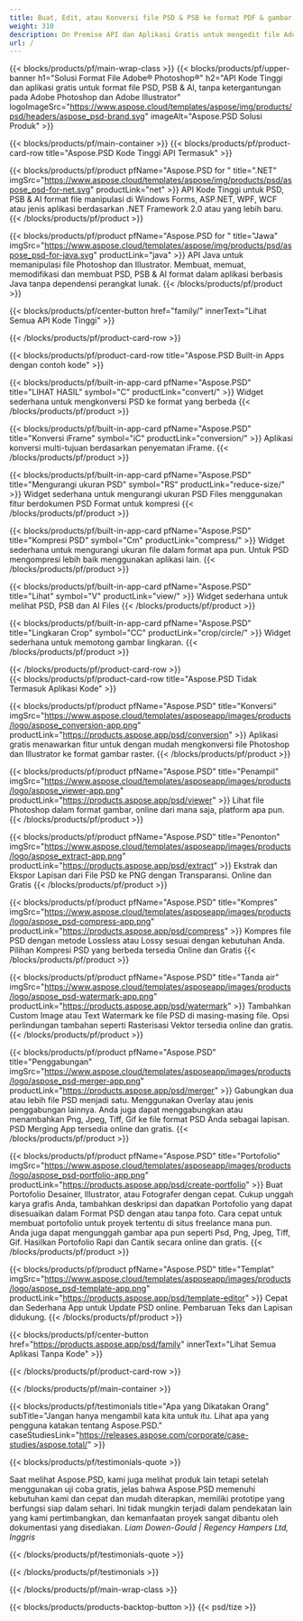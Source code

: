 ```yaml
---
title: Buat, Edit, atau Konversi file PSD & PSB ke format PDF & gambar
weight: 310
description: On Premise API dan Aplikasi Gratis untuk mengedit file Adobe® Photoshop®. Kemampuan untuk memperbarui properti lapisan, menambahkan tanda air, memutar, skala, Balik, Pangkas, Dithering, Konversi Raster.
url: /
---
```


{{< blocks/products/pf/main-wrap-class >}}
{{< blocks/products/pf/upper-banner h1="Solusi Format File Adobe® Photoshop®" h2="API Kode Tinggi dan aplikasi gratis untuk format file PSD, PSB & AI, tanpa ketergantungan pada Adobe Photoshop dan Adobe Illustrator" logoImageSrc="https://www.aspose.cloud/templates/aspose/img/products/psd/headers/aspose_psd-brand.svg" imageAlt="Aspose.PSD Solusi Produk" >}}

{{< blocks/products/pf/main-container >}}
{{< blocks/products/pf/product-card-row title="Aspose.PSD Kode Tinggi API Termasuk" >}}

{{< blocks/products/pf/product pfName="Aspose.PSD for " title=".NET" imgSrc="https://www.aspose.cloud/templates/aspose/img/products/psd/aspose_psd-for-net.svg" productLink="net" >}}
API Kode Tinggi untuk PSD, PSB & AI format file manipulasi di Windows Forms, ASP.NET, WPF, WCF atau jenis aplikasi berdasarkan .NET Framework 2.0 atau yang lebih baru.
{{< /blocks/products/pf/product >}}

{{< blocks/products/pf/product pfName="Aspose.PSD for " title="Jawa" imgSrc="https://www.aspose.cloud/templates/aspose/img/products/psd/aspose_psd-for-java.svg" productLink="java" >}}
API Java untuk memanipulasi file Photoshop dan Illustrator. Membuat, memuat, memodifikasi dan membuat PSD, PSB & AI format dalam aplikasi berbasis Java tanpa dependensi perangkat lunak.
{{< /blocks/products/pf/product >}}

{{< blocks/products/pf/center-button href="family/" innerText="Lihat Semua API Kode Tinggi" >}}

{{< /blocks/products/pf/product-card-row >}}

{{< blocks/products/pf/product-card-row title="Aspose.PSD Built-in Apps dengan contoh kode" >}}

{{< blocks/products/pf/built-in-app-card pfName="Aspose.PSD" title="LIHAT HASIL" symbol="C" productLink="convert/" >}}
Widget sederhana untuk mengkonversi PSD ke format yang berbeda
{{< /blocks/products/pf/product >}}

{{< blocks/products/pf/built-in-app-card pfName="Aspose.PSD" title="Konversi iFrame" symbol="iC" productLink="conversion/" >}}
Aplikasi konversi multi-tujuan berdasarkan penyematan iFrame.
{{< /blocks/products/pf/product >}}

{{< blocks/products/pf/built-in-app-card pfName="Aspose.PSD" title="Mengurangi ukuran PSD" symbol="RS" productLink="reduce-size/" >}}
Widget sederhana untuk mengurangi ukuran PSD Files menggunakan fitur berdokumen PSD Format untuk kompresi
{{< /blocks/products/pf/product >}}

{{< blocks/products/pf/built-in-app-card pfName="Aspose.PSD" title="Kompresi PSD" symbol="Cm" productLink="compress/" >}}
Widget sederhana untuk mengurangi ukuran file dalam format apa pun. Untuk PSD mengompresi lebih baik menggunakan aplikasi lain.
{{< /blocks/products/pf/product >}}

{{< blocks/products/pf/built-in-app-card pfName="Aspose.PSD" title="Lihat" symbol="V" productLink="view/" >}}
Widget sederhana untuk melihat PSD, PSB dan AI Files
{{< /blocks/products/pf/product >}}

{{< blocks/products/pf/built-in-app-card pfName="Aspose.PSD" title="Lingkaran Crop" symbol="CC" productLink="crop/circle/" >}}
Widget sederhana untuk memotong gambar lingkaran.
{{< /blocks/products/pf/product >}}
									
{{< /blocks/products/pf/product-card-row >}}										   
{{< blocks/products/pf/product-card-row title="Aspose.PSD Tidak Termasuk Aplikasi Kode" >}}

{{< blocks/products/pf/product pfName="Aspose.PSD" title="Konversi" imgSrc="https://www.aspose.cloud/templates/asposeapp/images/products/logo/aspose_conversion-app.png" productLink="https://products.aspose.app/psd/conversion" >}}
Aplikasi gratis menawarkan fitur untuk dengan mudah mengkonversi file Photoshop dan Illustrator ke format gambar raster.
{{< /blocks/products/pf/product >}}

{{< blocks/products/pf/product pfName="Aspose.PSD" title="Penampil" imgSrc="https://www.aspose.cloud/templates/asposeapp/images/products/logo/aspose_viewer-app.png" productLink="https://products.aspose.app/psd/viewer" >}}
Lihat file Photoshop dalam format gambar, online dari mana saja, platform apa pun.
{{< /blocks/products/pf/product >}}

{{< blocks/products/pf/product pfName="Aspose.PSD" title="Penonton" imgSrc="https://www.aspose.cloud/templates/asposeapp/images/products/logo/aspose_extract-app.png" productLink="https://products.aspose.app/psd/extract" >}}
Ekstrak dan Ekspor Lapisan dari File PSD ke PNG dengan Transparansi. Online dan Gratis
{{< /blocks/products/pf/product >}}

{{< blocks/products/pf/product pfName="Aspose.PSD" title="Kompres" imgSrc="https://www.aspose.cloud/templates/asposeapp/images/products/logo/aspose_psd-compress-app.png" productLink="https://products.aspose.app/psd/compress" >}}
Kompres file PSD dengan metode Lossless atau Lossy sesuai dengan kebutuhan Anda. Pilihan Kompresi PSD yang berbeda tersedia Online dan Gratis
{{< /blocks/products/pf/product >}}

{{< blocks/products/pf/product pfName="Aspose.PSD" title="Tanda air" imgSrc="https://www.aspose.cloud/templates/asposeapp/images/products/logo/aspose_psd-watermark-app.png" productLink="https://products.aspose.app/psd/watermark" >}}
Tambahkan Custom Image atau Text Watermark ke file PSD di masing-masing file. Opsi perlindungan tambahan seperti Rasterisasi Vektor tersedia online dan gratis.
{{< /blocks/products/pf/product >}}

{{< blocks/products/pf/product pfName="Aspose.PSD" title="Penggabungan" imgSrc="https://www.aspose.cloud/templates/asposeapp/images/products/logo/aspose_psd-merger-app.png" productLink="https://products.aspose.app/psd/merger" >}}
Gabungkan dua atau lebih file PSD menjadi satu. Menggunakan Overlay atau jenis penggabungan lainnya. Anda juga dapat menggabungkan atau menambahkan Png, Jpeg, Tiff, Gif ke file format PSD Anda sebagai lapisan. PSD Merging App tersedia online dan gratis.
{{< /blocks/products/pf/product >}}

{{< blocks/products/pf/product pfName="Aspose.PSD" title="Portofolio" imgSrc="https://www.aspose.cloud/templates/asposeapp/images/products/logo/aspose_psd-portfolio-app.png" productLink="https://products.aspose.app/psd/create-portfolio" >}}
Buat Portofolio Desainer, Illustrator, atau Fotografer dengan cepat. Cukup unggah karya grafis Anda, tambahkan deskripsi dan dapatkan Portofolio yang dapat disesuaikan dalam Format PSD dengan atau tanpa foto. Cara cepat untuk membuat portofolio untuk proyek tertentu di situs freelance mana pun. Anda juga dapat mengunggah gambar apa pun seperti Psd, Png, Jpeg, Tiff, Gif. Hasilkan Portofolio Rapi dan Cantik secara online dan gratis.
{{< /blocks/products/pf/product >}}

{{< blocks/products/pf/product pfName="Aspose.PSD" title="Templat" imgSrc="https://www.aspose.cloud/templates/asposeapp/images/products/logo/aspose_psd-template-app.png" productLink="https://products.aspose.app/psd/template-editor" >}}
Cepat dan Sederhana App untuk Update PSD online. Pembaruan Teks dan Lapisan didukung.
{{< /blocks/products/pf/product >}}

{{< blocks/products/pf/center-button href="https://products.aspose.app/psd/family" innerText="Lihat Semua Aplikasi Tanpa Kode" >}}

{{< /blocks/products/pf/product-card-row >}}

{{< /blocks/products/pf/main-container >}}

{{< blocks/products/pf/testimonials title="Apa yang Dikatakan Orang" subTitle="Jangan hanya mengambil kata kita untuk itu. Lihat apa yang pengguna katakan tentang Aspose.PSD." caseStudiesLink="https://releases.aspose.com/corporate/case-studies/aspose.total/" >}}

{{< blocks/products/pf/testimonials-quote >}}
<p class="first">
 Saat melihat Aspose.PSD, kami juga melihat produk lain tetapi setelah menggunakan uji coba gratis, jelas bahwa Aspose.PSD memenuhi kebutuhan kami dan cepat dan mudah diterapkan, memiliki prototipe yang berfungsi siap dalam sehari. Ini tidak mungkin terjadi dalam pendekatan lain yang kami pertimbangkan, dan kemanfaatan proyek sangat dibantu oleh dokumentasi yang disediakan.
 <em>
  Liam Dowen-Gould | Regency Hampers Ltd, Inggris
 </em>
</p>

{{< /blocks/products/pf/testimonials-quote >}}

{{< /blocks/products/pf/testimonials >}}

{{< /blocks/products/pf/main-wrap-class >}}

{{< blocks/products/products-backtop-button >}}
{{< psd/tize >}}
